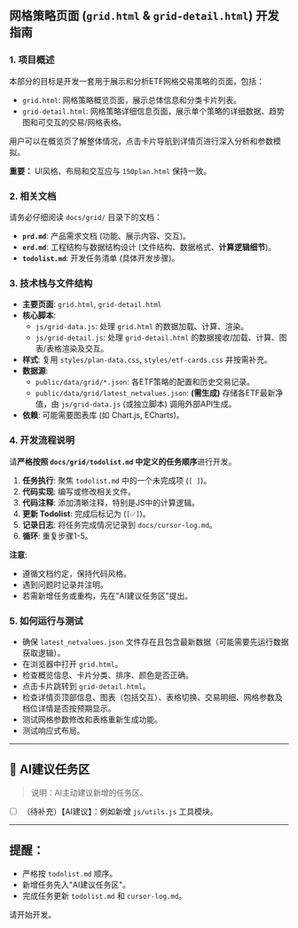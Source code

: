 ## 网格策略页面 (`grid.html` & `grid-detail.html`) 开发指南

### 1. 项目概述

本部分的目标是开发一套用于展示和分析ETF网格交易策略的页面，包括：
- `grid.html`: 网格策略概览页面，展示总体信息和分类卡片列表。
- `grid-detail.html`: 网格策略详细信息页面，展示单个策略的详细数据、趋势图和可交互的交易/网格表格。

用户可以在概览页了解整体情况，点击卡片导航到详情页进行深入分析和参数模拟。

**重要：** UI风格、布局和交互应与 `150plan.html` 保持一致。

### 2. 相关文档

请务必仔细阅读 `docs/grid/` 目录下的文档：

- **`prd.md`**: 产品需求文档 (功能、展示内容、交互)。
- **`erd.md`**: 工程结构与数据结构设计 (文件结构、数据格式、**计算逻辑细节**)。
- **`todolist.md`**: 开发任务清单 (具体开发步骤)。

### 3. 技术栈与文件结构

- **主要页面**: `grid.html`, `grid-detail.html`
- **核心脚本**:
  - `js/grid-data.js`: 处理 `grid.html` 的数据加载、计算、渲染。
  - `js/grid-detail.js`: 处理 `grid-detail.html` 的数据接收/加载、计算、图表/表格渲染及交互。
- **样式**: 复用 `styles/plan-data.css`, `styles/etf-cards.css` 并按需补充。
- **数据源**:
  - `public/data/grid/*.json`: 各ETF策略的配置和历史交易记录。
  - `public/data/grid/latest_netvalues.json`: **(需生成)** 存储各ETF最新净值，由 `js/grid-data.js` (或独立脚本) 调用外部API生成。
- **依赖**: 可能需要图表库 (如 Chart.js, ECharts)。

### 4. 开发流程说明

请**严格按照 `docs/grid/todolist.md` 中定义的任务顺序**进行开发。

1.  **任务执行**: 聚焦 `todolist.md` 中的一个未完成项 (`[ ]`)。
2.  **代码实现**: 编写或修改相关文件。
3.  **代码注释**: 添加清晰注释，特别是JS中的计算逻辑。
4.  **更新 Todolist**: 完成后标记为 (`[✅]`)。
5.  **记录日志**: 将任务完成情况记录到 `docs/cursor-log.md`。
6.  **循环**: 重复步骤1-5。

**注意**:
- 遵循文档约定，保持代码风格。
- 遇到问题时记录并注明。
- 若需新增任务或重构，先在"AI建议任务区"提出。

### 5. 如何运行与测试

- 确保 `latest_netvalues.json` 文件存在且包含最新数据（可能需要先运行数据获取逻辑）。
- 在浏览器中打开 `grid.html`。
- 检查概览信息、卡片分类、排序、颜色是否正确。
- 点击卡片跳转到 `grid-detail.html`。
- 检查详情页顶部信息、图表（包括交互）、表格切换、交易明细、网格参数及档位详情是否按预期显示。
- 测试网格参数修改和表格重新生成功能。
- 测试响应式布局。

---

## 🧠 AI建议任务区
> 说明：AI主动建议新增的任务区。
- [ ] （待补充）【AI建议】：例如新增 `js/utils.js` 工具模块。

---

## 提醒：
- 严格按 `todolist.md` 顺序。
- 新增任务先入"AI建议任务区"。
- 完成任务更新 `todolist.md` 和 `cursor-log.md`。

请开始开发。

